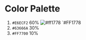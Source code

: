 # Color Palette
1. `#E6ECF2` 60% ![#ff1778](https://via.placeholder.com/15/E6ECF2/E6ECF2.png?text=+) `#FF1778
2. `#63666A` 30%
3. `#FF7700` 10%
